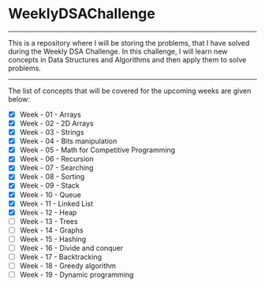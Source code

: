 # WeeklyDSAChallenge

---

This is a repository where I will be storing the problems, that I have solved during the Weekly DSA Challenge. In this challenge, I will learn new concepts in Data Structures and Algorithms and then apply them to solve problems.

---

The list of concepts that will be covered for the upcoming weeks are given below:

- [x] Week - 01 - Arrays
- [x] Week - 02 - 2D Arrays
- [x] Week - 03 - Strings
- [x] Week - 04 - Bits manipulation
- [x] Week - 05 - Math for Competitive Programming
- [x] Week - 06 - Recursion
- [x] Week - 07 - Searching
- [x] Week - 08 - Sorting
- [x] Week - 09 - Stack
- [x] Week - 10 - Queue
- [x] Week - 11 - Linked List
- [x] Week - 12 - Heap
- [ ] Week - 13 - Trees
- [ ] Week - 14 - Graphs
- [ ] Week - 15 - Hashing
- [ ] Week - 16 - Divide and conquer
- [ ] Week - 17 - Backtracking
- [ ] Week - 18 - Greedy algorithm
- [ ] Week - 19 - Dynamic programming
